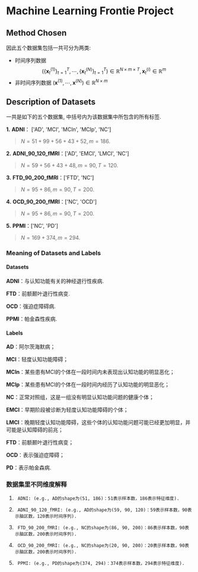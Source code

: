 # Machine Learning Frontie Project

## Method Chosen

因此五个数据集包括一共可分为两类:

-  时间序列数据 $$(\{\mathbf{x}^{(1)}_ {t}\} _ {t=1}^T,\cdots,\{\mathbf{x}^{(N)}_ {t}\} _ {t=1}^T)\in \mathbb{R}^{N\times m\times T},\mathbf{x}_{t}^{(i)}\in\mathbb{R}^m$$
- 非时间序列数据 $(\mathbf{x}^{(1)},\cdots,\mathbf{x}^{(N)})\in \mathbb{R}^{N\times m}$

## Description of Datasets

一共是如下的五个数据集, 中括号内为该数据集中所包含的所有标签.

**1.**   **ADNI**： ['AD', 'MCI', 'MCIn', 'MCIp', 'NC']

> $N=51+99+56+43+52,m=186$.

**2.**   **ADNI_90_120_fMRI**：['AD', 'EMCI', 'LMCI', 'NC']

> $N=59+56+43+48,m=90,T=120$.

**3.** **FTD_90_200_fMRI**：['FTD', 'NC']

> $N=95+86,m=90,T=200$.

**4.** **OCD_90_200_fMRI**：['NC', 'OCD']

>$N=95+86,m=90,T=200$.

**5.**   **PPMI**：['NC', 'PD']

> $N=169+374,m=294$.

### Meaning of Datasets and Labels

#### Datasets

**ADNI**：与认知功能有关的神经退行性疾病. 

**FTD**：前额颞叶退行性病变.

**OCD**：强迫症障碍病.

**PPMI**：帕金森性疾病.

#### Labels

**AD**：阿尔茨海默病；

**MCI**：轻度认知功能障碍；

**MCIn**：某些患有MCI的个体在一段时间内未表现出认知功能的明显恶化；

**MCIp**：某些患有MCI的个体在一段时间内经历了认知功能的明显恶化；

**NC**：正常对照组，这是一组没有明显认知功能问题的健康个体；

**EMCI**：早期阶段被诊断为轻度认知功能障碍的个体；

**LMCI**：晚期轻度认知功能障碍，这些个体的认知功能问题可能已经更加明显，并可能是认知障碍的前兆；

**FTD**：前额颞叶退行性病变；

**OCD**：表示强迫症障碍；

**PD**：表示帕金森病.

### 数据集里不同维度解释

1.      ADNI: (e.g., AD的shape为(51, 186)：51表示样本数，186表示特征维度).
2.      ADNI_90_120_fMRI: (e.g., AD的shape为(59, 90, 120)：59表示样本数，90表示脑区数，120表示时间序列).
3.      FTD_90_200_fMRI: (e.g., NC的shape为(86, 90, 200)：86表示样本数，90表示脑区数，200表示时间序列).
4.      OCD_90_200_fMRI: (e.g., NC的shape为(20, 90, 200)：20表示样本数，90表示脑区数，200表示时间序列).
5.      PPMI: (e.g., PD的shape为(374, 294)：374表示样本数，294表示特征维度).

